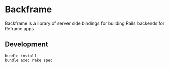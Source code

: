 # Backframe

Backframe is a library of server side bindings for building Rails backends for Reframe apps.

## Development

    bundle install
    bundle exec rake spec


